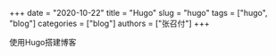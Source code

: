 +++ 
date = "2020-10-22"
title = "Hugo"
slug = "hugo" 
tags = ["hugo", "blog"]
categories = ["blog"]
authors = ["张召付"]
+++

使用Hugo搭建博客
